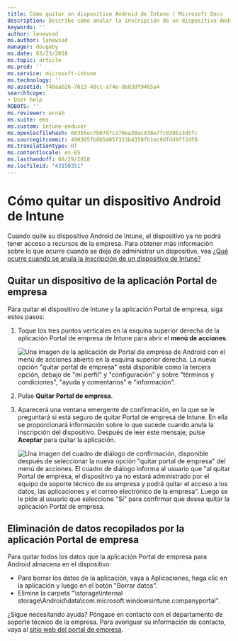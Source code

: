 ```yaml
---
title: Cómo quitar un dispositivo Android de Intune | Microsoft Docs
description: Describe cómo anular la inscripción de un dispositivo Android de Intune.
keywords: ''
author: lenewsad
ms.author: lanewsad
manager: dougeby
ms.date: 03/23/2018
ms.topic: article
ms.prod: ''
ms.service: microsoft-intune
ms.technology: ''
ms.assetid: f40aab26-7613-48cc-a74e-de83df9465a4
searchScope:
- User help
ROBOTS: ''
ms.reviewer: arnab
ms.suite: ems
ms.custom: intune-enduser
ms.openlocfilehash: 683b5ec7b07d7c270ea30ac438e7fc839b13d5fc
ms.sourcegitcommit: 490365fb8b5405f323b4358fb1ec9dfdd9ff2d58
ms.translationtype: HT
ms.contentlocale: es-ES
ms.lasthandoff: 08/29/2018
ms.locfileid: "43150351"
---
```

# <a name="how-to-remove-your-android-device-from-intune"></a>Cómo quitar un dispositivo Android de Intune

Cuando quite su dispositivo Android de Intune, el dispositivo ya no podrá tener acceso a recursos de la empresa.  Para obtener más información sobre lo que ocurre cuando se deja de administrar un dispositivo, vea [¿Qué ocurre cuando se anula la inscripción de un dispositivo de Intune?](what-happens-if-you-unenroll-your-device-from-intune-android.md)

## <a name="removing-the-device-from-the-company-portal-app"></a>Quitar un dispositivo de la aplicación Portal de empresa

Para quitar el dispositivo de Intune y la aplicación Portal de empresa, siga estos pasos:

1. Toque los tres puntos verticales en la esquina superior derecha de la aplicación Portal de empresa de Intune para abrir el **menú de acciones**.

   ![Una imagen de la aplicación de Portal de empresa de Android con el menú de acciones abierto en la esquina superior derecha. La nueva opción "quitar portal de empresa" está disponible como la tercera opción, debajo de "mi perfil" y "configuración" y sobre "términos y condiciones", "ayuda y comentarios" e "información".](./media/android_remove_cp_menu_action_after_1705.png)

2. Pulse **Quitar Portal de empresa**.

3. Aparecerá una ventana emergente de confirmación, en la que se le preguntará si está seguro de quitar Portal de empresa de Intune. En ella se proporcionará información sobre lo que sucede cuando anula la inscripción del dispositivo. Después de leer este mensaje, pulse **Aceptar** para quitar la aplicación.

   ![Una imagen del cuadro de diálogo de confirmación, disponible después de seleccionar la nueva opción "quitar portal de empresa" del menú de acciones. El cuadro de diálogo informa al usuario que "al quitar Portal de empresa, el dispositivo ya no estará administrado por el equipo de soporte técnico de su empresa y podrá quitar el acceso a los datos, las aplicaciones y el correo electrónico de la empresa". Luego se le pide al usuario que seleccione "Sí" para confirmar que desea quitar la aplicación Portal de empresa.](./media/android_remove_cp_menu_confirmation_after_1705.png)

## <a name="removing-data-collected-by-the-company-portal-app"></a>Eliminación de datos recopilados por la aplicación Portal de empresa

Para quitar todos los datos que la aplicación Portal de empresa para Android almacena en el dispositivo:

-   Para borrar los datos de la aplicación, vaya a Aplicaciones, haga clic en la aplicación y luego en el botón "Borrar datos".
-   Elimine la carpeta "\storage\internal storage\Android\data\com.microsoft.windowsintune.companyportal".

¿Sigue necesitando ayuda? Póngase en contacto con el departamento de soporte técnico de la empresa. Para averiguar su información de contacto, vaya al [sitio web del portal de empresa](https://go.microsoft.com/fwlink/?linkid=2010980).
